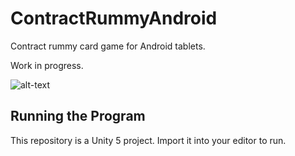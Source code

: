 # ContractRummyAndroid
Contract rummy card game for Android tablets.

Work in progress. 

![alt-text](http://i.imgur.com/dRfnYon.png?1 "Gameplay")

Running the Program
---
This repository is a Unity 5 project. Import it into your editor to run.
